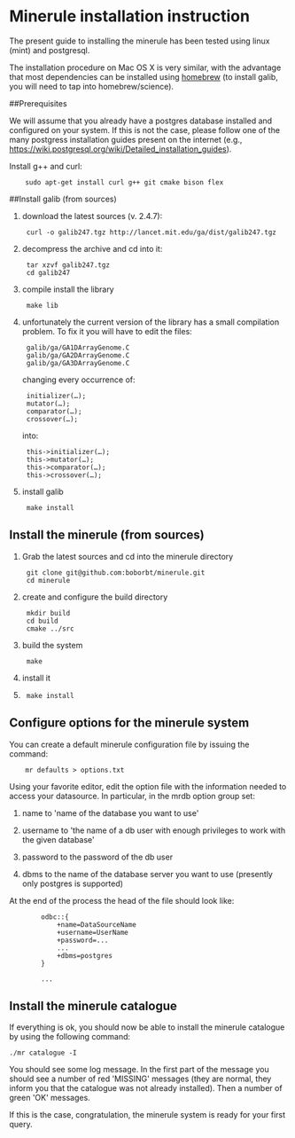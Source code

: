 # Minerule installation instruction

The present guide to installing the minerule has been tested using linux (mint) and postgresql.

The installation procedure on Mac OS X is very similar, with the advantage that most dependencies can be
installed using [homebrew](http://brew.sh) (to install galib, you will need to tap into homebrew/science).


##Prerequisites

We will assume that you already have a postgres database installed and configured on your system. If this is not the case, please follow one of the many postgress installation guides present on the internet (e.g., https://wiki.postgresql.org/wiki/Detailed_installation_guides).

Install g++ and curl:

		sudo apt-get install curl g++ git cmake bison flex


##Install galib (from sources)

1. download the latest sources (v. 2.4.7):

		curl -o galib247.tgz http://lancet.mit.edu/ga/dist/galib247.tgz

2. decompress the archive and cd into it:

		tar xzvf galib247.tgz
		cd galib247

3. compile install the library

		make lib

4. unfortunately the current version of the library has a small compilation problem.
   To fix it you will have to edit the files:

		galib/ga/GA1DArrayGenome.C
		galib/ga/GA2DArrayGenome.C
		galib/ga/GA3DArrayGenome.C

   changing every occurrence of:

		initializer(…);
		mutator(…);
		comparator(…);
		crossover(…);

   into:

		this->initializer(…);
		this->mutator(…);
		this->comparator(…);
		this->crossover(…);

5. install galib
 	
		make install

## Install the minerule (from sources)

1. Grab the latest sources and cd into the minerule directory

		git clone git@github.com:boborbt/minerule.git
		cd minerule
		
2. create and configure the build directory

		mkdir build
		cd build
		cmake ../src

3. build the system

		make

4. install it

5. 		make install

## Configure options for the minerule system

You can create a default minerule configuration file by issuing the command:

		mr defaults > options.txt

Using your favorite editor, edit the option file with the information needed to access your datasource. In particular, in the mrdb option group set:

1.  name to 'name of the database you want to use'

2.  username to 'the name of a db user with enough privileges to work with the given database'

3.  password to the password of the db user

4. dbms to the name of the database server you want to use (presently only postgres is supported)

At the end of the process the head of the file should look like:

```
		odbc::{
			+name=DataSourceName
			+username=UserName
			+password=...
			...
			+dbms=postgres
		}

		...
```

## Install the minerule catalogue

If everything is ok, you should now be able to install the minerule catalogue by using the following command:

	./mr catalogue -I

You should see some log message. In the first part of the message you should see a number of red 'MISSING' messages (they are normal, they inform you that the catalogue was not already installed). Then a number of green 'OK' messages.

If this is the case, congratulation, the minerule system is ready for your first query.
